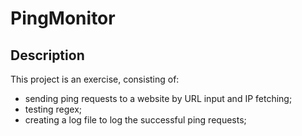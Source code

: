 # PingMonitor
## Description
This project is an exercise, consisting of:
- sending ping requests to a website by URL input and IP fetching;
- testing regex;
- creating a log file to log the successful ping requests;
